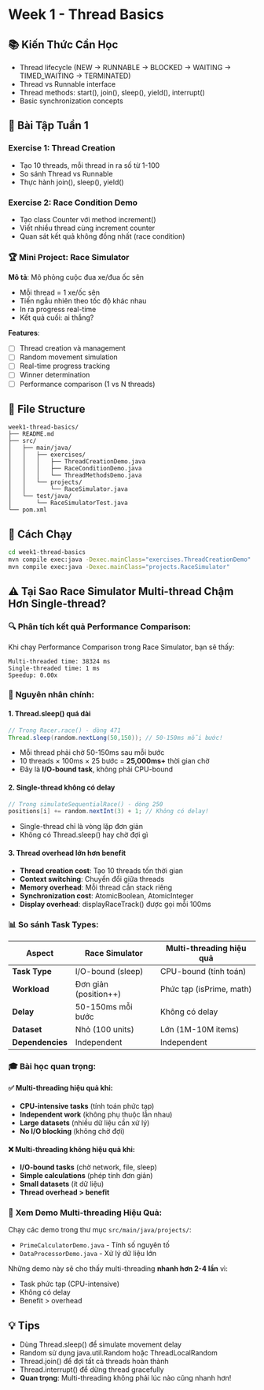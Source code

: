 # Week 1 - Thread Basics

## 📚 Kiến Thức Cần Học
- Thread lifecycle (NEW → RUNNABLE → BLOCKED → WAITING → TIMED_WAITING → TERMINATED)
- Thread vs Runnable interface
- Thread methods: start(), join(), sleep(), yield(), interrupt()
- Basic synchronization concepts

## 🎯 Bài Tập Tuần 1

### Exercise 1: Thread Creation
- Tạo 10 threads, mỗi thread in ra số từ 1-100
- So sánh Thread vs Runnable
- Thực hành join(), sleep(), yield()

### Exercise 2: Race Condition Demo
- Tạo class Counter với method increment()
- Viết nhiều thread cùng increment counter
- Quan sát kết quả không đồng nhất (race condition)

### 🏆 Mini Project: Race Simulator

**Mô tả**: Mô phỏng cuộc đua xe/đua ốc sên
- Mỗi thread = 1 xe/ốc sên
- Tiến ngẫu nhiên theo tốc độ khác nhau  
- In ra progress real-time
- Kết quả cuối: ai thắng?

**Features**:
- [ ] Thread creation và management
- [ ] Random movement simulation
- [ ] Real-time progress tracking
- [ ] Winner determination
- [ ] Performance comparison (1 vs N threads)

## 📁 File Structure
```
week1-thread-basics/
├── README.md
├── src/
│   ├── main/java/
│   │   ├── exercises/
│   │   │   ├── ThreadCreationDemo.java
│   │   │   ├── RaceConditionDemo.java
│   │   │   └── ThreadMethodsDemo.java
│   │   └── projects/
│   │       └── RaceSimulator.java
│   └── test/java/
│       └── RaceSimulatorTest.java
└── pom.xml
```

## 🚀 Cách Chạy
```bash
cd week1-thread-basics
mvn compile exec:java -Dexec.mainClass="exercises.ThreadCreationDemo"
mvn compile exec:java -Dexec.mainClass="projects.RaceSimulator"
```

## ⚠️ Tại Sao Race Simulator Multi-thread Chậm Hơn Single-thread?

### 🔍 **Phân tích kết quả Performance Comparison:**

Khi chạy Performance Comparison trong Race Simulator, bạn sẽ thấy:
```
Multi-threaded time: 38324 ms
Single-threaded time: 1 ms
Speedup: 0.00x
```

### 🎯 **Nguyên nhân chính:**

#### 1. **Thread.sleep() quá dài**
```java
// Trong Racer.race() - dòng 471
Thread.sleep(random.nextLong(50,150)); // 50-150ms mỗi bước!
```
- Mỗi thread phải chờ 50-150ms sau mỗi bước
- 10 threads × 100ms × 25 bước = **25,000ms+** thời gian chờ
- Đây là **I/O-bound task**, không phải CPU-bound

#### 2. **Single-thread không có delay**
```java
// Trong simulateSequentialRace() - dòng 250
positions[i] += random.nextInt(3) + 1; // Không có delay!
```
- Single-thread chỉ là vòng lặp đơn giản
- Không có Thread.sleep() hay chờ đợi gì

#### 3. **Thread overhead lớn hơn benefit**
- **Thread creation cost**: Tạo 10 threads tốn thời gian
- **Context switching**: Chuyển đổi giữa threads
- **Memory overhead**: Mỗi thread cần stack riêng
- **Synchronization cost**: AtomicBoolean, AtomicInteger
- **Display overhead**: displayRaceTrack() được gọi mỗi 100ms

### 📊 **So sánh Task Types:**

| Aspect | Race Simulator | Multi-threading hiệu quả |
|--------|----------------|---------------------------|
| **Task Type** | I/O-bound (sleep) | CPU-bound (tính toán) |
| **Workload** | Đơn giản (position++) | Phức tạp (isPrime, math) |
| **Delay** | 50-150ms mỗi bước | Không có delay |
| **Dataset** | Nhỏ (100 units) | Lớn (1M-10M items) |
| **Dependencies** | Independent | Independent |

### 🎓 **Bài học quan trọng:**

#### ✅ **Multi-threading hiệu quả khi:**
- **CPU-intensive tasks** (tính toán phức tạp)
- **Independent work** (không phụ thuộc lẫn nhau)
- **Large datasets** (nhiều dữ liệu cần xử lý)
- **No I/O blocking** (không chờ đợi)

#### ❌ **Multi-threading không hiệu quả khi:**
- **I/O-bound tasks** (chờ network, file, sleep)
- **Simple calculations** (phép tính đơn giản)
- **Small datasets** (ít dữ liệu)
- **Thread overhead > benefit**

### 🚀 **Xem Demo Multi-threading Hiệu Quả:**

Chạy các demo trong thư mục `src/main/java/projects/`:
- `PrimeCalculatorDemo.java` - Tính số nguyên tố
- `DataProcessorDemo.java` - Xử lý dữ liệu lớn

Những demo này sẽ cho thấy multi-threading **nhanh hơn 2-4 lần** vì:
- Task phức tạp (CPU-intensive)
- Không có delay
- Benefit > overhead

## 💡 Tips
- Dùng Thread.sleep() để simulate movement delay
- Random sử dụng java.util.Random hoặc ThreadLocalRandom
- Thread.join() để đợi tất cả threads hoàn thành
- Thread.interrupt() để dừng thread gracefully
- **Quan trọng**: Multi-threading không phải lúc nào cũng nhanh hơn!
